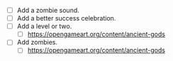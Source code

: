 * [ ] Add a zombie sound.
* [ ] Add a better success celebration.
* [ ] Add a level or two.
    * [ ] https://opengameart.org/content/ancient-gods
* [ ] Add zombies.
    * [ ] https://opengameart.org/content/ancient-gods
